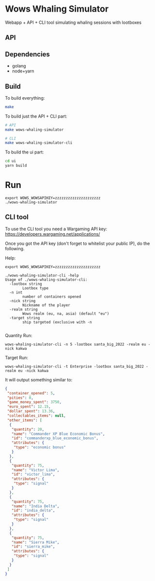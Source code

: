 # Wows Whaling Simulator

Webapp + API + CLI tool simulating whaling sessions with lootboxes

## API

## Dependencies

* golang
* node+yarn

## Build

To build everything:
```bash
make
```

To build just the API + CLI part:

```bash
# API
make wows-whaling-simulator

# CLI
make wows-whaling-simulator-cli
```

To build the ui part:

```bash
cd ui
yarn build
```

# Run

```
export WOWS_WOWSAPIKEY=zzzzzzzzzzzzzzzzzzzzz
./wows-whaling-simulator
```

## CLI tool

To use the CLI tool you need a Wargaming API key: https://developers.wargaming.net/applications/

Once you got the API key (don't forget to whitelist your public IP), do the following.

Help:

```
export WOWS_WOWSAPIKEY=zzzzzzzzzzzzzzzzzzzzz

./wows-whaling-simulator-cli -help
Usage of ./wows-whaling-simulator-cli:
  -lootbox string
    	Lootbox type
  -n int
    	number of containers opened
  -nick string
    	Nickname of the player
  -realm string
    	Wows realm (eu, na, asia) (default "eu")
  -target string
    	ship targeted (exclusive with -n


```

Quantity Run:
```
wows-whaling-simulator-cli -n 5 -lootbox santa_big_2022 -realm eu -nick kakwa

```

Target Run:
```
wows-whaling-simulator-cli -t Enterprise -lootbox santa_big_2022 -realm eu -nick kakwa

```

It will output something similar to:

```json
{
 "container_opened": 5,
 "pities": 0,
 "game_money_spent": 3750,
 "euro_spent": 12.15,
 "dollar_spent": 13.36,
 "collectables_items": null,
 "other_items": [
  {
   "quantity": 20,
   "name": "Commander XP Blue Economic Bonus",
   "id": "commanderxp_blue_economic_bonus",
   "attributes": {
    "type": "economic bonus"
   }
  },
  {
   "quantity": 75,
   "name": "Victor Lima",
   "id": "victor_lima",
   "attributes": {
    "type": "signal"
   }
  },
  {
   "quantity": 75,
   "name": "India Delta",
   "id": "india_delta",
   "attributes": {
    "type": "signal"
   }
  },
  {
   "quantity": 75,
   "name": "Sierra Mike",
   "id": "sierra_mike",
   "attributes": {
    "type": "signal"
   }
  }
 ]
}
```
